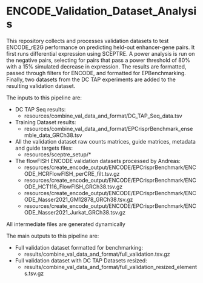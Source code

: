 # ENCODE_Validation_Dataset_Analysis

This repository collects and processes validation datasets to test ENCODE_rE2G performance on predicting held-out enhancer-gene pairs. It first runs differential expression using SCEPTRE. A power analysis is run on the negative pairs, selecting for pairs that pass a power threshold of 80% with a 15% simulated decrease in expression. The results are formatted, passed through filters for ENCODE, and formatted for EPBenchmarking. Finally, two datasets from the DC TAP experiments are added to the resulting validation dataset.

The inputs to this pipeline are:
- DC TAP Seq results: 
  - resources/combine_val_data_and_format/DC_TAP_Seq_data.tsv
- Training Dataset results: 
  - resources/combine_val_data_and_format/EPCrisprBenchmark_ensemble_data_GRCh38.tsv
- All the validation dataset raw counts matrices, guide matrices, metadata and guide targets files:
  - resources/sceptre_setup/*
- The flowFISH ENCODE validation datasets processed by Andreas:
  - resources/create_encode_output/ENCODE/EPCrisprBenchmark/ENCODE_HCRFlowFISH_perCRE_filt.tsv.gz
  - resources/create_encode_output/ENCODE/EPCrisprBenchmark/ENCODE_HCT116_FlowFISH_GRCh38.tsv.gz
  - resources/create_encode_output/ENCODE/EPCrisprBenchmark/ENCODE_Nasser2021_GM12878_GRCh38.tsv.gz
  - resources/create_encode_output/ENCODE/EPCrisprBenchmark/ENCODE_Nasser2021_Jurkat_GRCh38.tsv.gz

All intermediate files are generated dynamically

The main outputs to this pipeline are:
- Full validation dataset formatted for benchmarking:
  - results/combine_val_data_and_format/full_validation.tsv.gz
- Full validation dataset with DC TAP Datasets resized:
  - results/combine_val_data_and_format/full_validation_resized_elements.tsv.gz



